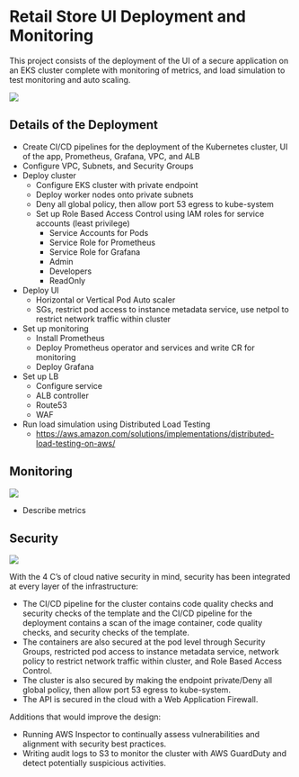 # Retail Store UI Deployment and Monitoring 
This project consists of the deployment of the UI of a secure application on an EKS cluster complete with monitoring of metrics, and load simulation to test monitoring and auto scaling. 

![]([https://github.com/smithashley/Retail-Store-UI-Deployment/blob/main/embedded_images/website.png](https://github.com/smithashley/Tea-Store/blob/main/embedded_images/website.PNG))

## Details of the Deployment
- Create CI/CD pipelines for the deployment of the Kubernetes cluster, UI of the app, Prometheus, Grafana, VPC, and ALB
- Configure VPC, Subnets, and Security Groups 
- Deploy cluster
    - Configure EKS cluster with private endpoint
    - Deploy worker nodes onto private subnets
    - Deny all global policy, then allow port 53 egress to kube-system
    - Set up Role Based Access Control using IAM roles for service accounts (least privilege)
      - Service Accounts for Pods
      - Service Role for Prometheus
      - Service Role for Grafana
      - Admin 
      - Developers
      - ReadOnly
- Deploy UI 
    - Horizontal or Vertical Pod Auto scaler
    - SGs, restrict pod access to instance metadata service, use netpol to restrict network traffic within cluster
- Set up monitoring
    - Install Prometheus
    - Deploy Prometheus operator and services and write CR for monitoring
    - Deploy Grafana
- Set up LB
    - Configure service
    - ALB controller 
    - Route53
    - WAF
- Run load simulation using Distributed Load Testing
    - https://aws.amazon.com/solutions/implementations/distributed-load-testing-on-aws/

## Monitoring
![](https://github.com/smithashley/Retail-Store-UI-Deployment/blob/main/embedded_images/grafana.png)

- Describe metrics

## Security
![](https://github.com/smithashley/Retail-Store-UI-Deployment/blob/main/embedded_images/security.png)

With the 4 C’s of cloud native security in mind, security has been integrated at every layer of the infrastructure:
- The CI/CD pipeline for the cluster contains code quality checks and security checks of the template and the CI/CD pipeline for the deployment contains a scan of the image container, code quality checks, and security checks of the template.
- The containers are also secured at the pod level through Security Groups, restricted pod access to instance metadata service, network policy to restrict network traffic within cluster, and Role Based Access Control. 
- The cluster is also secured by making the endpoint private/Deny all global policy, then allow port 53 egress to kube-system. 
- The API is secured in the cloud with a Web Application Firewall.

Additions that would improve the design:
- Running AWS Inspector to continually assess vulnerabilities and alignment with security best practices.
- Writing audit logs to S3 to monitor the cluster with AWS GuardDuty and detect potentially suspicious activities.
